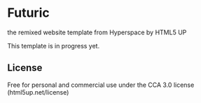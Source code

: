 # Futuric

the remixed website template from Hyperspace by HTML5 UP

This template is in progress yet.

## License

Free for personal and commercial use under the CCA 3.0 license (html5up.net/license)